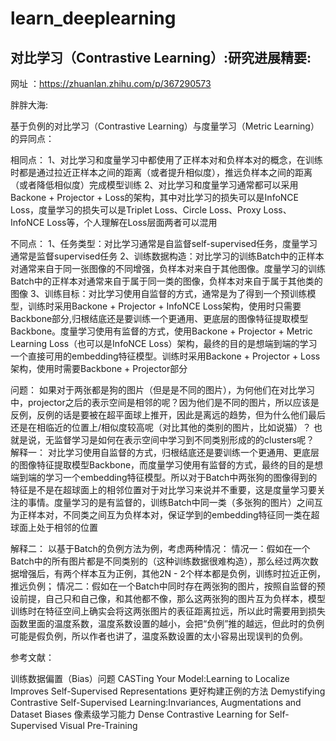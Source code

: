 # learn_deeplearning

## 对比学习（Contrastive Learning）:研究进展精要:  

网址 ：https://zhuanlan.zhihu.com/p/367290573

   胖胖大海:

   基于负例的对比学习（Contrastive Learning）与度量学习（Metric Learning）的异同点：

相同点：
1、对比学习和度量学习中都使用了正样本对和负样本对的概念，在训练时都是通过拉近正样本之间的距离（或者提升相似度），推远负样本之间的距离（或者降低相似度）完成模型训练
2、对比学习和度量学习通常都可以采用Backone + Projector + Loss的架构，其中对比学习的损失可以是InfoNCE Loss，度量学习的损失可以是Triplet Loss、Circle Loss、Proxy Loss、InfoNCE Loss等，个人理解在Loss层面两者可以混用

不同点：
1、任务类型：对比学习通常是自监督self-supervised任务，度量学习通常是监督supervised任务
2、训练数据构造：对比学习的训练Batch中的正样本对通常来自于同一张图像的不同增强，负样本对来自于其他图像。度量学习的训练Batch中的正样本对通常来自于属于同一类的图像，负样本对来自于属于其他类的图像
3、训练目标：对比学习使用自监督的方式，通常是为了得到一个预训练模型，训练时采用Backone + Projector + InfoNCE Loss架构，使用时只需要Backbone部分,归根结底还是要训练一个更通用、更底层的图像特征提取模型Backbone。度量学习使用有监督的方式，使用Backone + Projector + Metric Learning Loss（也可以是InfoNCE Loss）架构，最终的目的是想端到端的学习一个直接可用的embedding特征模型。训练时采用Backone + Projector + Loss架构，使用时需要Backbone + Projector部分

问题：
如果对于两张都是狗的图片（但是是不同的图片），为何他们在对比学习中，projector之后的表示空间是相邻的呢？因为他们是不同的图片，所以应该是反例，反例的话是要被在超平面球上推开，因此是离远的趋势，但为什么他们最后还是在相临近的位置上/相似度较高呢（对比其他的类别的图片，比如说猫）？ 也就是说，无监督学习是如何在表示空间中学习到不同类别形成的的clusters呢？
解释一：
对比学习使用自监督的方式，归根结底还是要训练一个更通用、更底层的图像特征提取模型Backbone，而度量学习使用有监督的方式，最终的目的是想端到端的学习一个embedding特征模型。所以对于Batch中两张狗的图像得到的特征是不是在超球面上的相邻位置对于对比学习来说并不重要，这是度量学习要关注的事情。度量学习的是有监督的，训练Batch中同一类（多张狗的图片）之间互为正样本对，不同类之间互为负样本对，保证学到的embedding特征同一类在超球面上处于相邻的位置

解释二：
以基于Batch的负例方法为例，考虑两种情况：
情况一：假如在一个Batch中的所有图片都是不同类别的（这种训练数据很难构造），那么经过两次数据增强后，有两个样本互为正例，其他2N - 2个样本都是负例，训练时拉近正例，推远负例；
情况二：假如在一个Batch中同时存在两张狗的图片，按照自监督的预设前提，自己只和自己像，和其他都不像，那么这两张狗的图片互为负样本，模型训练时在特征空间上确实会将这两张图片的表征距离拉远，所以此时需要用到损失函数里面的温度系数，温度系数设置的越小，会把“负例”推的越远，但此时的负例可能是假负例，所以作者也讲了，温度系数设置的太小容易出现误判的负例。

参考文献：

训练数据偏置（Bias）问题   CASTing Your Model:Learning to Localize Improves Self-Supervised Representations
更好构建正例的方法  Demystifying Contrastive Self-Supervised Learning:Invariances, Augmentations and Dataset Biases
像素级学习能力  Dense Contrastive Learning for Self-Supervised Visual Pre-Training


